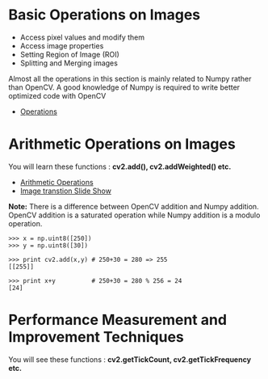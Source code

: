 # Basic Operations on Images
* Access pixel values and modify them
* Access image properties
* Setting Region of Image (ROI)
* Splitting and Merging images

Almost all the operations in this section is mainly related to Numpy rather than OpenCV. A good knowledge of Numpy is required to write better optimized code with OpenCV
* [Operations](ImageOperations.py)

# Arithmetic Operations on Images
You will learn these functions : **cv2.add(), cv2.addWeighted() etc.**
* [Arithmetic Operations](ArithmeticOperations.py)
* [Image transtion Slide Show](SlideShow_transition.py)

**Note:** There is a difference between OpenCV addition and Numpy addition. OpenCV addition is a saturated operation while Numpy addition is a modulo operation.

```
>>> x = np.uint8([250])
>>> y = np.uint8([30])

>>> print cv2.add(x,y) # 250+30 = 280 => 255
[[255]]

>>> print x+y          # 250+30 = 280 % 256 = 24
[24]
```
# Performance Measurement and Improvement Techniques
You will see these functions : **cv2.getTickCount, cv2.getTickFrequency etc.**
